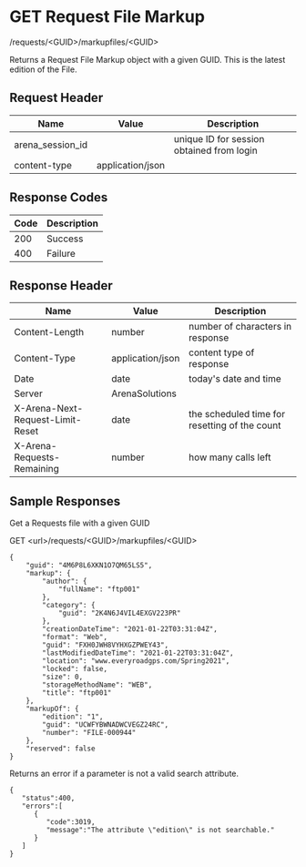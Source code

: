 # GET Request File Markup


/requests/&lt;GUID&gt;/markupfiles/&lt;GUID&gt;

Returns a Request File Markup object with a given GUID. This is the latest edition of the File.

## Request Header

| Name<br> | Value<br> | Description<br> |
|  --- |  --- |  --- | 
| arena_session_id<br> |   | unique ID for session obtained from login<br> |
| content\-type<br> | application/json<br> |   |

## Response Codes

| Code<br> | Description<br> |
|  --- |  --- | 
| 200<br> | Success<br> |
| 400<br> | Failure<br> |

## Response Header

| Name<br> | Value<br> | Description<br> |
|  --- |  --- |  --- | 
| Content\-Length<br> | number<br> | number of characters in response<br> |
| Content\-Type<br> | application/json<br> | content type of response<br> |
| Date<br> | date<br> | today's date and time<br> |
| Server<br> | ArenaSolutions<br> |   |
| X\-Arena\-Next\-Request\-Limit\-Reset<br> | date<br> | the scheduled time for resetting of the count<br> |
| X\-Arena\-Requests\-Remaining<br> | number<br> | how many calls left<br> |

## Sample Responses
Get a Requests file with a given GUID



GET &lt;url&gt;/requests/&lt;GUID&gt;/markupfiles/&lt;GUID&gt;

```
{
    "guid": "4M6P8L6XKN1O7QM65LS5",
    "markup": {
        "author": {
            "fullName": "ftp001"
        },
        "category": {
            "guid": "2K4N6J4VIL4EXGV223PR"
        },
        "creationDateTime": "2021-01-22T03:31:04Z",
        "format": "Web",
        "guid": "FXH0JWH8VYHXGZPWEY43",
        "lastModifiedDateTime": "2021-01-22T03:31:04Z",
        "location": "www.everyroadgps.com/Spring2021",
        "locked": false,
        "size": 0,
        "storageMethodName": "WEB",
        "title": "ftp001"
    },
    "markupOf": {
        "edition": "1",
        "guid": "UCWFYBWNADWCVEGZ24RC",
        "number": "FILE-000944"
    },
    "reserved": false
}
```
Returns an error if a parameter is not a valid search attribute.

```
{  
   "status":400,
   "errors":[  
      {  
         "code":3019,
         "message":"The attribute \"edition\" is not searchable."
      }
   ]
}
```
